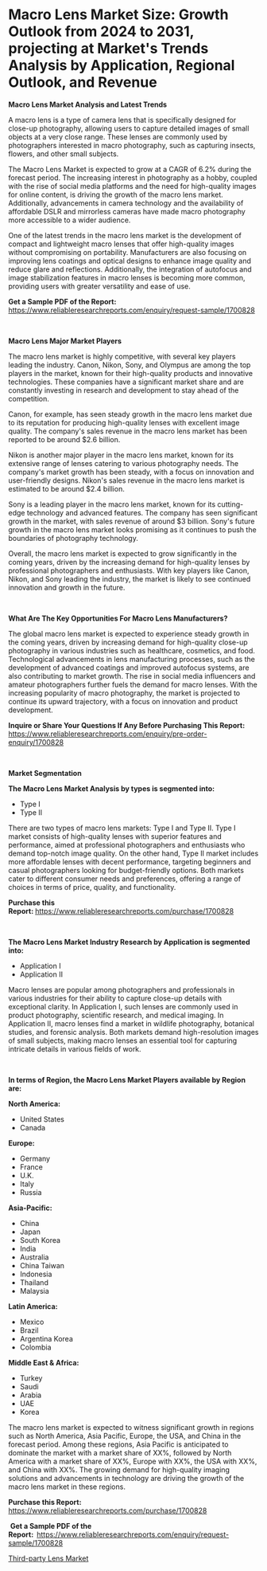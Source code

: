 <p><h1>Macro Lens Market Size: Growth Outlook from 2024 to 2031, projecting at Market's Trends Analysis by Application, Regional Outlook, and Revenue</h1></p><p><strong>Macro Lens Market Analysis and Latest Trends</strong></p>
<p><p>A macro lens is a type of camera lens that is specifically designed for close-up photography, allowing users to capture detailed images of small objects at a very close range. These lenses are commonly used by photographers interested in macro photography, such as capturing insects, flowers, and other small subjects.</p><p>The Macro Lens Market is expected to grow at a CAGR of 6.2% during the forecast period. The increasing interest in photography as a hobby, coupled with the rise of social media platforms and the need for high-quality images for online content, is driving the growth of the macro lens market. Additionally, advancements in camera technology and the availability of affordable DSLR and mirrorless cameras have made macro photography more accessible to a wider audience.</p><p>One of the latest trends in the macro lens market is the development of compact and lightweight macro lenses that offer high-quality images without compromising on portability. Manufacturers are also focusing on improving lens coatings and optical designs to enhance image quality and reduce glare and reflections. Additionally, the integration of autofocus and image stabilization features in macro lenses is becoming more common, providing users with greater versatility and ease of use.</p></p>
<p><strong>Get a Sample PDF of the Report:&nbsp;</strong> <a href="https://www.reliableresearchreports.com/enquiry/request-sample/1700828">https://www.reliableresearchreports.com/enquiry/request-sample/1700828</a></p>
<p>&nbsp;</p>
<p><strong>Macro Lens Major Market Players</strong></p>
<p><p>The macro lens market is highly competitive, with several key players leading the industry. Canon, Nikon, Sony, and Olympus are among the top players in the market, known for their high-quality products and innovative technologies. These companies have a significant market share and are constantly investing in research and development to stay ahead of the competition.</p><p>Canon, for example, has seen steady growth in the macro lens market due to its reputation for producing high-quality lenses with excellent image quality. The company's sales revenue in the macro lens market has been reported to be around $2.6 billion.</p><p>Nikon is another major player in the macro lens market, known for its extensive range of lenses catering to various photography needs. The company's market growth has been steady, with a focus on innovation and user-friendly designs. Nikon's sales revenue in the macro lens market is estimated to be around $2.4 billion.</p><p>Sony is a leading player in the macro lens market, known for its cutting-edge technology and advanced features. The company has seen significant growth in the market, with sales revenue of around $3 billion. Sony's future growth in the macro lens market looks promising as it continues to push the boundaries of photography technology.</p><p>Overall, the macro lens market is expected to grow significantly in the coming years, driven by the increasing demand for high-quality lenses by professional photographers and enthusiasts. With key players like Canon, Nikon, and Sony leading the industry, the market is likely to see continued innovation and growth in the future.</p></p>
<p>&nbsp;</p>
<p><strong>What Are The Key Opportunities For Macro Lens Manufacturers?</strong></p>
<p><p>The global macro lens market is expected to experience steady growth in the coming years, driven by increasing demand for high-quality close-up photography in various industries such as healthcare, cosmetics, and food. Technological advancements in lens manufacturing processes, such as the development of advanced coatings and improved autofocus systems, are also contributing to market growth. The rise in social media influencers and amateur photographers further fuels the demand for macro lenses. With the increasing popularity of macro photography, the market is projected to continue its upward trajectory, with a focus on innovation and product development.</p></p>
<p><strong>Inquire or Share Your Questions If Any Before Purchasing This Report:</strong> <a href="https://www.reliableresearchreports.com/enquiry/pre-order-enquiry/1700828">https://www.reliableresearchreports.com/enquiry/pre-order-enquiry/1700828</a></p>
<p>&nbsp;</p>
<p><strong>Market Segmentation</strong></p>
<p><strong>The Macro Lens Market Analysis by types is segmented into:</strong></p>
<p><ul><li>Type I</li><li>Type II</li></ul></p>
<p><p>There are two types of macro lens markets: Type I and Type II. Type I market consists of high-quality lenses with superior features and performance, aimed at professional photographers and enthusiasts who demand top-notch image quality. On the other hand, Type II market includes more affordable lenses with decent performance, targeting beginners and casual photographers looking for budget-friendly options. Both markets cater to different consumer needs and preferences, offering a range of choices in terms of price, quality, and functionality.</p></p>
<p><strong>Purchase this Report:&nbsp;</strong><a href="https://www.reliableresearchreports.com/purchase/1700828">https://www.reliableresearchreports.com/purchase/1700828</a></p>
<p>&nbsp;</p>
<p><strong>The Macro Lens Market Industry Research by Application is segmented into:</strong></p>
<p><ul><li>Application I</li><li>Application II</li></ul></p>
<p><p>Macro lenses are popular among photographers and professionals in various industries for their ability to capture close-up details with exceptional clarity. In Application I, such lenses are commonly used in product photography, scientific research, and medical imaging. In Application II, macro lenses find a market in wildlife photography, botanical studies, and forensic analysis. Both markets demand high-resolution images of small subjects, making macro lenses an essential tool for capturing intricate details in various fields of work.</p></p>
<p>&nbsp;</p>
<p><strong>In terms of Region, the Macro Lens Market Players available by Region are:</strong></p>
<p>
    <p> <strong> North America: </strong>
        <ul>
            <li>United States</li>
            <li>Canada</li>
        </ul>
        </p> 
    <p> <strong> Europe: </strong>
        <ul>
            <li>Germany</li>
            <li>France</li>
            <li>U.K.</li>
            <li>Italy</li>
            <li>Russia</li>
        </ul>
        </p> 
    <p> <strong> Asia-Pacific: </strong>
        <ul>
            <li>China</li>
            <li>Japan</li>
            <li>South Korea</li>
            <li>India</li>
            <li>Australia</li>
            <li>China Taiwan</li>
            <li>Indonesia</li>
            <li>Thailand</li>
            <li>Malaysia</li>
        </ul>
        </p> 
    <p> <strong> Latin America: </strong>
        <ul>
            <li>Mexico</li>
            <li>Brazil</li>
            <li>Argentina Korea</li>
            <li>Colombia</li>
        </ul>
        </p> 
    <p> <strong> Middle East & Africa: </strong>
        <ul>
            <li>Turkey</li>
            <li>Saudi</li>
            <li>Arabia</li>
            <li>UAE</li>
            <li>Korea</li>
        </ul>
    </p>
    </p>
<p><p>The macro lens market is expected to witness significant growth in regions such as North America, Asia Pacific, Europe, the USA, and China in the forecast period. Among these regions, Asia Pacific is anticipated to dominate the market with a market share of XX%, followed by North America with a market share of XX%, Europe with XX%, the USA with XX%, and China with XX%. The growing demand for high-quality imaging solutions and advancements in technology are driving the growth of the macro lens market in these regions.</p></p>
<p><strong>Purchase this Report: </strong><a href="https://www.reliableresearchreports.com/purchase/1700828">https://www.reliableresearchreports.com/purchase/1700828</a></p>
<p>&nbsp;<strong>Get a Sample PDF of the Report:&nbsp;&nbsp;</strong><a href="https://www.reliableresearchreports.com/enquiry/request-sample/1700828">https://www.reliableresearchreports.com/enquiry/request-sample/1700828</a></p>
<p><strong></strong></p>
<p><p><a href="https://github.com/Whitneyboyettebo9kiw7yr13/Market-Research-Report-List-1/blob/main/third-party-lens-market.md">Third-party Lens Market</a></p></p>